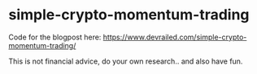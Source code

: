 # simple-crypto-momentum-trading
Code for the blogpost here: https://www.devrailed.com/simple-crypto-momentum-trading/

This is not financial advice, do your own research.. and also have fun.
